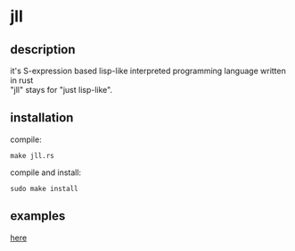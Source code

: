 # jll

## description

it's S-expression based lisp-like interpreted programming language written in rust<br/>
"jll" stays for "just lisp-like".

## installation

compile:
```console
make jll.rs
```

compile and install:
```console
sudo make install
```

## examples

<a href="examples">here<a/>
